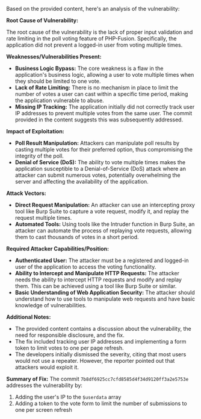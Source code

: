 Based on the provided content, here's an analysis of the vulnerability:

**Root Cause of Vulnerability:**

The root cause of the vulnerability is the lack of proper input validation and rate limiting in the poll voting feature of PHP-Fusion. Specifically, the application did not prevent a logged-in user from voting multiple times.

**Weaknesses/Vulnerabilities Present:**

*   **Business Logic Bypass:** The core weakness is a flaw in the application's business logic, allowing a user to vote multiple times when they should be limited to one vote.
*   **Lack of Rate Limiting:** There is no mechanism in place to limit the number of votes a user can cast within a specific time period, making the application vulnerable to abuse.
*   **Missing IP Tracking:** The application initially did not correctly track user IP addresses to prevent multiple votes from the same user. The commit provided in the content suggests this was subsequently addressed.

**Impact of Exploitation:**

*   **Poll Result Manipulation:** Attackers can manipulate poll results by casting multiple votes for their preferred option, thus compromising the integrity of the poll.
*   **Denial of Service (DoS):** The ability to vote multiple times makes the application susceptible to a Denial-of-Service (DoS) attack where an attacker can submit numerous votes, potentially overwhelming the server and affecting the availability of the application.

**Attack Vectors:**

*   **Direct Request Manipulation:** An attacker can use an intercepting proxy tool like Burp Suite to capture a vote request, modify it, and replay the request multiple times.
*   **Automated Tools:** Using tools like the Intruder function in Burp Suite, an attacker can automate the process of replaying vote requests, allowing them to cast thousands of votes in a short period.

**Required Attacker Capabilities/Position:**

*   **Authenticated User:** The attacker must be a registered and logged-in user of the application to access the voting functionality.
*   **Ability to Intercept and Manipulate HTTP Requests:** The attacker needs the ability to intercept HTTP requests and modify and replay them. This can be achieved using a tool like Burp Suite or similar.
*   **Basic Understanding of Web Application Security:** The attacker should understand how to use tools to manipulate web requests and have basic knowledge of vulnerabilities.

**Additional Notes:**

*   The provided content contains a discussion about the vulnerability, the need for responsible disclosure, and the fix.
*   The fix included tracking user IP addresses and implementing a form token to limit votes to one per page refresh.
*   The developers initially dismissed the severity, citing that most users would not use a repeater. However, the reporter pointed out that attackers would exploit it.

**Summary of Fix:**
The commit `7b8df6925cc7cfd8585d4f34d9120ff3a2e5753e` addresses the vulnerability by:
1.  Adding the user's IP to the `$userdata` array
2.  Adding a token to the vote form to limit the number of submissions to one per screen refresh